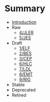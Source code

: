 # Summary

* [Introduction](README.md)
* Raw
    * [4/JLER](4/README.md)
    * [5/JES](5/README.md)
* Draft
    * [1/ELF](1/README.md)
    * [2/BES](2/README.md)
    * [3/CEP](3/README.md)
    * [6/HLC](6/README.md)
    * [7/LDL](7/README.md)
    * [8/EMT](8/README.md)
    * [9/RIG](9/README.md)
* Stable
* Deprecated
* Retired
